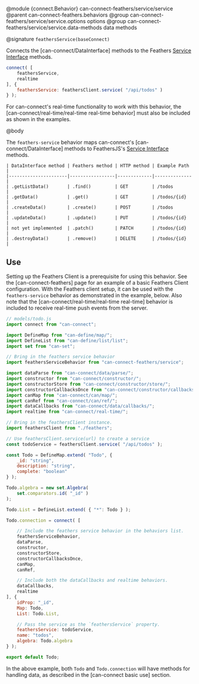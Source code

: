 @module {connect.Behavior} can-connect-feathers/service/service
@parent can-connect-feathers.behaviors
@group can-connect-feathers/service/service.options options
@group can-connect-feathers/service/service.data-methods data methods

@signature `feathersService(baseConnect)`

Connects the [can-connect/DataInterface] methods to the Feathers [Service Interface](https://docs.feathersjs.com/services/readme.html#service-methods) methods.

```js
connect( [
	feathersService,
	realtime
], {
	feathersService: feathersClient.service( "/api/todos" )
} );
```

For can-connect's real-time functionality to work with this behavior, the [can-connect/real-time/real-time real-time behavior] must also be included as shown in the examples. 

@body

The `feathers-service` behavior maps can-connect's [can-connect/DataInterface] methods to FeathersJS's [Service Interface](https://docs.feathersjs.com/services/readme.html#service-methods) methods.

``` 
| DataInterface method | Feathers method | HTTP method | Example Path |
|----------------------|-----------------|-------------|--------------|
| .getListData()       | .find()         | GET         | /todos       |
| .getData()           | .get()          | GET         | /todos/{id}  |
| .createData()        | .create()       | POST        | /todos       |
| .updateData()        | .update()       | PUT         | /todos/{id}  |
| not yet implemented  | .patch()        | PATCH       | /todos/{id}  |
| .destroyData()       | .remove()       | DELETE      | /todos/{id}  | 
```

## Use

Setting up the Feathers Client is a prerequisite for using this behavior.  See the [can-connect-feathers] page for an example of a basic Feathers Client configuration.  With the Feathers client setup, it can be used with the `feathers-service` behavior as demonstrated in the example, below.  Also note that the [can-connect/real-time/real-time real-time] behavior is included to receive real-time push events from the server. 

```js
// models/todo.js
import connect from "can-connect";

import DefineMap from "can-define/map/";
import DefineList from "can-define/list/list";
import set from "can-set";

// Bring in the feathers service behavior
import feathersServiceBehavior from "can-connect-feathers/service";

import dataParse from "can-connect/data/parse/";
import constructor from "can-connect/constructor/";
import constructorStore from "can-connect/constructor/store/";
import constructorCallbacksOnce from "can-connect/constructor/callbacks-once/";
import canMap from "can-connect/can/map/";
import canRef from "can-connect/can/ref/";
import dataCallbacks from "can-connect/data/callbacks/";
import realtime from "can-connect/real-time/";

// Bring in the feathersClient instance.
import feathersClient from "./feathers";

// Use feathersClient.service(url) to create a service
const todoService = feathersClient.service( "/api/todos" );

const Todo = DefineMap.extend( "Todo", {
	_id: "string",
	description: "string",
	complete: "boolean"
} );

Todo.algebra = new set.Algebra(
	set.comparators.id( "_id" )
);

Todo.List = DefineList.extend( { "*": Todo } );

Todo.connection = connect( [

	// Include the feathers service behavior in the behaviors list.
	feathersServiceBehavior,
	dataParse,
	constructor,
	constructorStore,
	constructorCallbacksOnce,
	canMap,
	canRef,

	// Include both the dataCallbacks and realtime behaviors.
	dataCallbacks,
	realtime
], {
	idProp: "_id",
	Map: Todo,
	List: Todo.List,

	// Pass the service as the `feathersService` property.
	feathersService: todoService,
	name: "todos",
	algebra: Todo.algebra
} );

export default Todo;
```

In the above example, both `Todo` and `Todo.connection` will have methods for handling data, as described in the [can-connect basic use] section.

